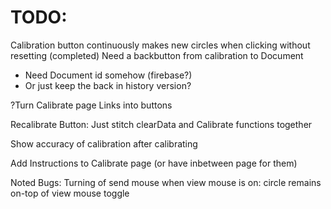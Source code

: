 # TODO:

Calibration button continuously makes new circles when clicking without resetting (completed)
Need a backbutton from calibration to Document
- Need Document id somehow (firebase?)
- Or just keep the back in history version?

?Turn Calibrate page Links into buttons

Recalibrate Button: Just stitch clearData and Calibrate functions together

Show accuracy of calibration after calibrating

Add Instructions to Calibrate page (or have inbetween page for them)

Noted Bugs: Turning of send mouse when view mouse is on: circle remains on-top of view mouse toggle
